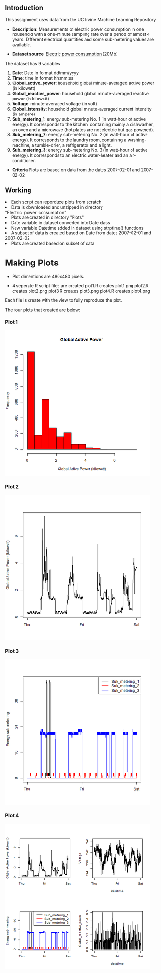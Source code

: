 ## Introduction
This assignment uses data from the UC Irvine Machine Learning Repository
* <b>Description</b>: Measurements of electric power consumption in
one household with a one-minute sampling rate over a period of almost
4 years. Different electrical quantities and some sub-metering values
are available.

* <b>Dataset source</b>: <a href="https://d396qusza40orc.cloudfront.net/exdata%2Fdata%2Fhousehold_power_consumption.zip">Electric power consumption</a> [20Mb]

The dataset has 9 variables 
<ol>
<li><b>Date</b>: Date in format dd/mm/yyyy </li>
<li><b>Time</b>: time in format hh:mm:ss </li>
<li><b>Global_active_power</b>: household global minute-averaged active power (in kilowatt) </li>
<li><b>Global_reactive_power</b>: household global minute-averaged reactive power (in kilowatt) </li>
<li><b>Voltage</b>: minute-averaged voltage (in volt) </li>
<li><b>Global_intensity</b>: household global minute-averaged current intensity (in ampere) </li>
<li><b>Sub_metering_1</b>: energy sub-metering No. 1 (in watt-hour of active energy). It corresponds to the kitchen, containing mainly a dishwasher, an oven and a microwave (hot plates are not electric but gas powered). </li>
<li><b>Sub_metering_2</b>: energy sub-metering No. 2 (in watt-hour of active energy). It corresponds to the laundry room, containing a washing-machine, a tumble-drier, a refrigerator and a light. </li>
<li><b>Sub_metering_3</b>: energy sub-metering No. 3 (in watt-hour of active energy). It corresponds to an electric water-heater and an air-conditioner.</li>
</ol>

* <b>Criteria</b> Plots are based on data from the dates 2007-02-01 and 2007-02-02

## Working
<lo>
<li> Each script can reporduce plots from scratch </b>
<li> Data is downloaded and unzipped in directory "Electric_power_consumption" </li>
<li> Plots are created in directory "Plots" </li><li> Date variable in dataset converted into Date class </li>
<li> New variable Datetime added in dataset using strptime() functions </li>
<li> A subset of data is created based on Date from dates 2007-02-01 and 2007-02-02 </li>
<li> Plots are created based on subset of data </b>

</ol>

# Making Plots


* Plot dimentions are 480x480 pixels.

* 4 seperate R script files are created 
plot1.R creates plot1.png
plot2.R creates plot2.png
plot3.R creates plot3.png
plot4.R creates plot4.png

Each file is create with the view to fully reproduce the plot.


The four plots that created are below: 


### Plot 1


![plot 1](plots/plot1.png) 


### Plot 2

![plot 2](plots/plot2.png) 


### Plot 3

![plot 3](plots/plot3.png) 


### Plot 4

![plot 4](plots/plot4.png) 



